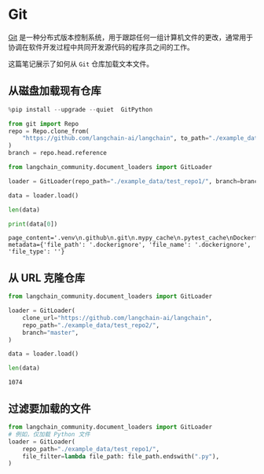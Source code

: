 # Git

[Git](https://en.wikipedia.org/wiki/Git) 是一种分布式版本控制系统，用于跟踪任何一组计算机文件的更改，通常用于协调在软件开发过程中共同开发源代码的程序员之间的工作。

这篇笔记展示了如何从 `Git` 仓库加载文本文件。

## 从磁盘加载现有仓库

```python
%pip install --upgrade --quiet  GitPython
```

```python
from git import Repo
repo = Repo.clone_from(
    "https://github.com/langchain-ai/langchain", to_path="./example_data/test_repo1"
)
branch = repo.head.reference
```

```python
from langchain_community.document_loaders import GitLoader
```

```python
loader = GitLoader(repo_path="./example_data/test_repo1/", branch=branch)
```

```python
data = loader.load()
```

```python
len(data)
```

```python
print(data[0])
```

```output
page_content='.venv\n.github\n.git\n.mypy_cache\n.pytest_cache\nDockerfile' metadata={'file_path': '.dockerignore', 'file_name': '.dockerignore', 'file_type': ''}
```

## 从 URL 克隆仓库

```python
from langchain_community.document_loaders import GitLoader
```

```python
loader = GitLoader(
    clone_url="https://github.com/langchain-ai/langchain",
    repo_path="./example_data/test_repo2/",
    branch="master",
)
```

```python
data = loader.load()
```

```python
len(data)
```

```output
1074
```

## 过滤要加载的文件

```python
from langchain_community.document_loaders import GitLoader
# 例如，仅加载 Python 文件
loader = GitLoader(
    repo_path="./example_data/test_repo1/",
    file_filter=lambda file_path: file_path.endswith(".py"),
)
```